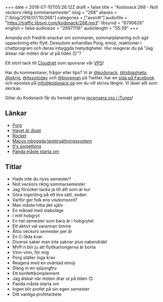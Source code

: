 +++
date = 2018-07-10T05:26:12Z
draft = false
title = "Kodsnack 268 - Noll veckors riktig sommarsemester"
slug = "268"
aliases = ["/blog/2018/07/10/268"]
categories = ["avsnitt"]
audiofile = "https://traffic.libsyn.com/kodsnack/268.mp3"
libsynid = "6790626"
english = false
audiosize = "26971116"
audiolength = "55:39"
+++

Amanda och Fredrik snackar om sommaren, sommarplanering och agil uppackning efer flytt. Dessutom avhandlas Porg, emoji, reaktioner i chattprogram och deras inbyggda tvetydigheter. Hur reagerar du på "Jag älskar när möten drar ut på tiden 🙃"?

Ett stort tack till [Cloudnet](http://www.cloudnet.se) som sponsrar vår [VPS](http://en.wikipedia.org/wiki/Virtual_private_server)!

Har du kommentarer, frågor eller tips? Vi är [@kodsnack](https://www.twitter.com/kodsnack), [@tobiashieta](https://www.twitter.com/tobiashieta), [@iskrig](https://www.twitter.com/iskrig), [@itssotoday](https://twitter.com/itssotoday) och [@bjoreman](https://www.twitter.com/bjoreman) på Twitter, har en [sida på Facebook](https://www.facebook.com/kodsnack) och epostas på [info@kodsnack.se](mailto:info@kodsnack.se) om du vill skriva längre. Vi läser allt som skickas.

Gillar du Kodsnack får du hemskt gärna [recensera oss i iTunes](http://itunes.apple.com/se/podcast/kodsnack/id561631498?l=en)!

## Länkar ##
* [Porg](https://en.wikipedia.org/wiki/List_of_Star_Wars_species_%28P%E2%80%93T%29#Porgs)
* [Havet är djupt](https://www.youtube.com/watch?v=0711wcrxlbc)
* [Rocket](https://matthewpalmer.net/rocket/)
* [Macos inbyggda textersättningssystem ](https://support.apple.com/kb/PH25699?locale=sv_SE)
* [It's something](http://knowyourmeme.com/photos/501682-its-something)
* [Panda måste starta om](https://imgflip.com/i/2donyx)

## Titlar ##
* Hade inte du nyss semester?
* Noll veckors riktig sommarsemester
* Jag försöker tacka ja till allt som är kul
* Göra ingenting på ett bra sätt, sedan
* Varför ger folk ens visdomsord?
* Man måste hitta det själv
* En månad med stabsläge
* I mitt hobgryt
* En hel semester som bara är i hobgrytet
* Ett aktivt val varannan timme
* Åttio veckors semester per år
* En C-låda kvar
* Diverse saker man inte saknar plus nakendräkt
* MVP:n blir ju att flyttkartongerna är borta
* Vinn-vinn, för mig
* Porg ställer inga krav
* Reagera med en oväntad emoji
* Släng in en sjöjungfru
* Ett konfettikomplement
* Jag älskar när möten drar ut på tiden 🙃.
* Panda måste starta om
* Ingen blir profet på sin egen semester
* Ditt vanliga profetarbete